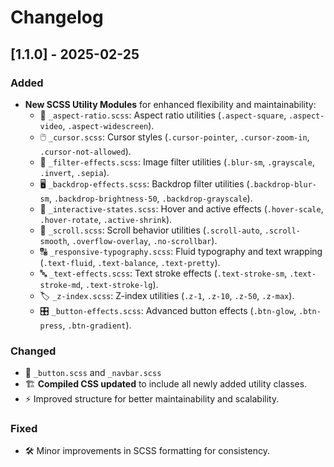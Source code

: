 # Changelog

## [1.1.0] - 2025-02-25
### Added
- **New SCSS Utility Modules** for enhanced flexibility and maintainability:
  - 📐 `_aspect-ratio.scss`: Aspect ratio utilities (`.aspect-square`, `.aspect-video`, `.aspect-widescreen`).
  - 🖱️ `_cursor.scss`: Cursor styles (`.cursor-pointer`, `.cursor-zoom-in`, `.cursor-not-allowed`).
  - 🎨 `_filter-effects.scss`: Image filter utilities (`.blur-sm`, `.grayscale`, `.invert`, `.sepia`).
  - 🖥️ `_backdrop-effects.scss`: Backdrop filter utilities (`.backdrop-blur-sm`, `.backdrop-brightness-50`, `.backdrop-grayscale`).
  - 🚀 `_interactive-states.scss`: Hover and active effects (`.hover-scale`, `.hover-rotate`, `.active-shrink`).
  - 📜 `_scroll.scss`: Scroll behavior utilities (`.scroll-auto`, `.scroll-smooth`, `.overflow-overlay`, `.no-scrollbar`).
  - 🔠 `_responsive-typography.scss`: Fluid typography and text wrapping (`.text-fluid`, `.text-balance`, `.text-pretty`).
  - 🔤 `_text-effects.scss`: Text stroke effects (`.text-stroke-sm`, `.text-stroke-md`, `.text-stroke-lg`).
  - 🏷️ `_z-index.scss`: Z-index utilities (`.z-1`, `.z-10`, `.z-50`, `.z-max`).
  - 🎛️ `_button-effects.scss`: Advanced button effects (`.btn-glow`, `.btn-press`, `.btn-gradient`).

### Changed
- 🔲 `_button.scss` and `_navbar.scss`
- 🏗️ **Compiled CSS updated** to include all newly added utility classes.
- ⚡ Improved structure for better maintainability and scalability.

### Fixed
- 🛠️ Minor improvements in SCSS formatting for consistency.
